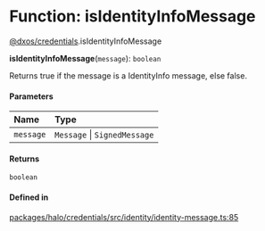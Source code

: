 # Function: isIdentityInfoMessage

[@dxos/credentials](../modules/dxos_credentials.md).isIdentityInfoMessage

**isIdentityInfoMessage**(`message`): `boolean`

Returns true if the message is a IdentityInfo message, else false.

#### Parameters

| Name | Type |
| :------ | :------ |
| `message` | `Message` \| `SignedMessage` |

#### Returns

`boolean`

#### Defined in

[packages/halo/credentials/src/identity/identity-message.ts:85](https://github.com/dxos/dxos/blob/db8188dae/packages/halo/credentials/src/identity/identity-message.ts#L85)
